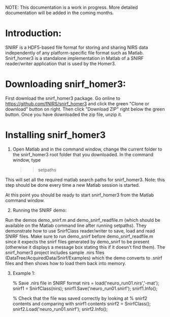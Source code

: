 
NOTE: This documentation is a work in progress. More detailed documentation will be added in the coming months.


Introduction:
=============
SNIRF is a HDF5-based file format for storing and sharing NIRS data independently of any platform-specific file format such as Matlab. Snirf_homer3 is a standalone implementation in Matlab of a SNIRF reader/writer application that is used by the Homer3. 


Downloading snirf_homer3:
==============================
First download the snirf_homer3 package. Go online to https://github.com/fNIRS/snirf_homer3 and click the green "Clone or download" button on right. Then click "Download ZIP" right below the green button. Once you have downloaded the zip file, unzip it.


Installing snirf_homer3
==============================

1. Open Matlab and in the command window, change the current folder to the snirf_homer3 root folder that you downloaded. In the command window, type

   >> setpaths

This will set all the required matlab search paths for snirf_homer3. Note: this step should be done every time a new Matlab session is started. 

At this point you should be ready to start snirf_homer3 from the Matlab command window. 

2. Running the SNIRF demo:

Run the demos demo_snirf.m and demo_snirf_readfile.m (which should be available on the Matlab command line after running setpaths). They demonstrate how to use SnirfClass reader/writer to save, load and read SNIRF files. Make sure to run demo_snirf before demo_snirf_readfile.m since it expects the snirf files generated by demo_snirf to be present (otherwise it displays a message box stating this if it doesn't find them). The snirf_homer3 project includes sample .nirs files (DataTree/AcquiredData/Snirf/Examples) which the demo converts to .snirf files and then shows how to load them back into memory. 

3. Example 1:

	% Save .nirs file in SNIRF format
	nirs = load('neuro_run01.nirs','-mat');
	snirf1 = SnirfClass(nirs);
	snirf1.Save('neuro_run01.snirf');
	snirf1.Info();

	% Check that the file was saved correctly by looking at
	% snirf2 contents and comparing with snirf1 contents
	snirf2 = SnirfClass();
	snirf2.Load('neuro_run01.snirf');
	snirf2.Info();

